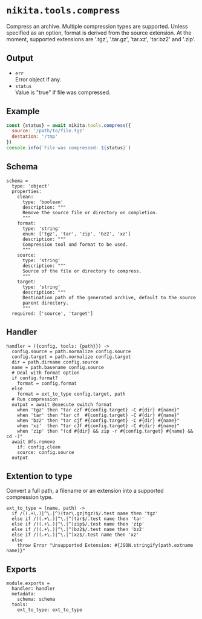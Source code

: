 
# `nikita.tools.compress`

Compress an archive. Multiple compression types are supported. Unless
specified as an option, format is derived from the source extension. At the
moment, supported extensions are '.tgz', '.tar.gz', 'tar.xz', 'tar.bz2' and '.zip'.

## Output

* `err`   
  Error object if any.   
* `status`   
  Value is "true" if file was compressed.   

## Example

```js
const {status} = await nikita.tools.compress({
  source: '/path/to/file.tgz'
  destation: '/tmp'
})
console.info(`File was compressed: ${status}`)
```


## Schema

    schema =
      type: 'object'
      properties:
        clean:
          type: 'boolean'
          description: """
          Remove the source file or directory on completion.
          """
        format:
          type: 'string'
          enum: ['tgz', 'tar', 'zip', 'bz2', 'xz']
          description: """
          Compression tool and format to be used.
          """
        source:
          type: 'string'
          description: """
          Source of the file or directory to compress.
          """
        target:
          type: 'string'
          description: """
          Destination path of the generated archive, default to the source
          parent directory.
          """
      required: ['source', 'target']

## Handler

    handler = ({config, tools: {path}}) ->
      config.source = path.normalize config.source
      config.target = path.normalize config.target
      dir = path.dirname config.source
      name = path.basename config.source
      # Deal with format option
      if config.format?
        format = config.format
      else
        format = ext_to_type config.target, path
      # Run compression
      output = await @execute switch format
        when 'tgz' then "tar czf #{config.target} -C #{dir} #{name}"
        when 'tar' then "tar cf  #{config.target} -C #{dir} #{name}"
        when 'bz2' then "tar cjf #{config.target} -C #{dir} #{name}"
        when 'xz'  then "tar cJf #{config.target} -C #{dir} #{name}"
        when 'zip' then "(cd #{dir} && zip -r #{config.target} #{name} && cd -)"
      await @fs.remove
        if: config.clean
        source: config.source
      output

## Extention to type

Convert a full path, a filename or an extension into a supported compression 
type.

    ext_to_type = (name, path) ->
      if /((.+\.)|^\.|^)(tar\.gz|tgz)$/.test name then 'tgz'
      else if /((.+\.)|^\.|^)tar$/.test name then 'tar'
      else if /((.+\.)|^\.|^)zip$/.test name then 'zip'
      else if /((.+\.)|^\.|^)bz2$/.test name then 'bz2'
      else if /((.+\.)|^\.|^)xz$/.test name then 'xz'
      else
        throw Error "Unsupported Extension: #{JSON.stringify(path.extname name)}"

## Exports

    module.exports =
      handler: handler
      metadata:
        schema: schema
      tools:
        ext_to_type: ext_to_type
